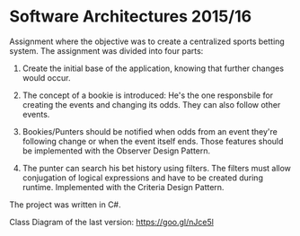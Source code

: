 # Software Architectures 2015/16



Assignment where the objective was to create a centralized sports betting system.
The assignment was divided into four parts:

  1. Create the initial base of the application, knowing that further changes would occur.
  
  2. The concept of a bookie is introduced: He's the one responsbile for creating the events and changing its odds. 
  They can also follow other events.
  
  3. Bookies/Punters should be notified when odds from an event they're following change or when the event itself ends. 
  Those features should be implemented with the Observer Design Pattern.
  
  4.  The punter can search his bet history using filters. The filters must allow conjugation of logical expressions and have to be created during runtime.
      Implemented with the Criteria Design Pattern.



The project was written in C#.


Class Diagram of the last version: https://goo.gl/nJce5l



